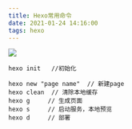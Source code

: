```yaml
---
title: Hexo常用命令
date: 2021-01-24 14:16:00
tags: hexo
---
```


![](https://oss.forestyoung.top/sunset-5801050_1920.jpg)

<!--more-->

```
hexo init   //初始化

hexo new "page name"  // 新建page
hexo clean  // 清除本地缓存
hexo g     // 生成页面
hexo s     // 启动服务，本地预览
hexo d     // 部署
```

